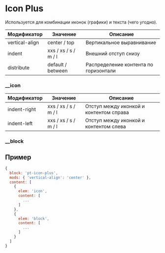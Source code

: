 # Icon Plus
Используется для комбинации иконок (графики) и текста (чего угодно).

| Модификатор         | Значение                     | Описание                                   |  
| ------------------- | ---------------------------- | ------------------------------------------ |
| vertical-align      | center / top                 | Вертикальное выравнивание                  |
| indent              | xxs / xs / s / m / l         | Внешний отступ снизу                       |
| distribute          | default / between            | Распределение контента по горизонтали      |

### __icon

| Модификатор         | Значение                     | Описание                                   |  
| ------------------- | ---------------------------- | ------------------------------------------ |
| indent-right        | xxs / xs / s / m / l         | Отступ между иконкой и контентом справа    |
| indent-left         | xxs / xs / s / m / l         | Отступ между иконкой и контентом слева     |


### __block


## Пример
```javascript
{
  block: 'pt-icon-plus',
  mods: { 'vertical-align': 'center' },
  content: [
    {
      elem: 'icon',
      content: [
        ...
      ]
    },
    {
      elem: 'block',
      content: [
        ...
      ]
    }
  ]
}
```
